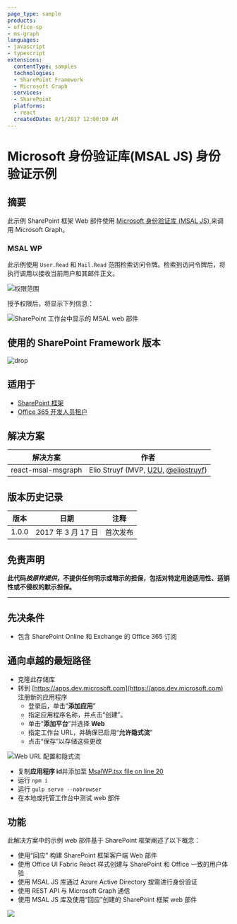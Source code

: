 ```yaml
---
page_type: sample
products:
- office-sp
- ms-graph
languages:
- javascript
- typescript
extensions:
  contentType: samples
  technologies:
  - SharePoint Framework
  - Microsoft Graph
  services:
  - SharePoint
  platforms:
  - react
  createdDate: 8/1/2017 12:00:00 AM
---
```

# Microsoft 身份验证库(MSAL JS) 身份验证示例

## 摘要

此示例 SharePoint 框架 Web 部件使用 [Microsoft 身份验证库 (MSAL JS) ](https://github.com/AzureAD/microsoft-authentication-library-for-js)来调用 Microsoft Graph。

### MSAL WP

此示例使用 `User.Read` 和 `Mail.Read` 范围检索访问令牌。检索到访问令牌后，将执行调用以接收当前用户和其邮件正文。

![权限范围](./assets/permission-scopes.png)

授予权限后，将显示下列信息：

![SharePoint 工作台中显示的 MSAL web 部件](./assets/msal-wp-output.png)

## 使用的 SharePoint Framework 版本 
![drop](https://img.shields.io/badge/drop-GA-green.svg)

## 适用于

* [SharePoint 框架](https://learn.microsoft.com/sharepoint/dev/spfx/sharepoint-framework-overview)
* [Office 365 开发人员租户](https://learn.microsoft.com/sharepoint/dev/spfx/set-up-your-developer-tenant)

## 解决方案

解决方案|作者
--------|---------
react-msal-msgraph|Elio Struyf (MVP, [U2U](https://www.u2u.be), [@eliostruyf](https://www.twitter.com/eliostruyf))

## 版本历史记录

版本|日期|注释
-------|----|--------
1.0.0|2017 年 3 月 17 日|首次发布

## 免责声明
**此代码*按原样提供*，不提供任何明示或暗示的担保，包括对特定用途适用性、适销性或不侵权的默示担保。**

---

## 先决条件

- 包含 SharePoint Online 和 Exchange 的 Office 365 订阅

## 通向卓越的最短路径

- 克隆此存储库
- 转到 [https://apps.dev.microsoft.com](https://apps.dev.microsoft.com) 注册新的应用程序
    - 登录后，单击“**添加应用**”
    - 指定应用程序名称，并点击“创建”。
    - 单击“**添加平台**”并选择 **Web**
    - 指定工作台 URL，并确保已启用“**允许隐式流**”
    - 点击“保存”以存储这些更改

![Web URL 配置和隐式流](./assets/redirect-url.png)

- 复制**应用程序 id**并添加至 [MsalWP.tsx file on line 20](./src/webparts/msalWp/components/MsalWp.tsx#20)
- 运行 `npm i`
- 运行 `gulp serve --nobrowser`
- 在本地或托管工作台中测试 web 部件

## 功能

此解决方案中的示例 web 部件基于 SharePoint 框架阐述了以下概念：

- 使用“回应” 构建 SharePoint 框架客户端 Web 部件
- 使用 Office UI Fabric React 样式创建与 SharePoint 和 Office 一致的用户体验
- 使用 MSAL JS 库通过 Azure Active Directory 按需进行身份验证
- 使用 REST API 与 Microsoft Graph 通信
- 使用 MSAL JS 库及使用“回应”创建的 SharePoint 框架 web 部件

![](https://pnptelemetry.azurewebsites.net/sp-dev-fx-webparts/samples/react-msal-msgraph)
